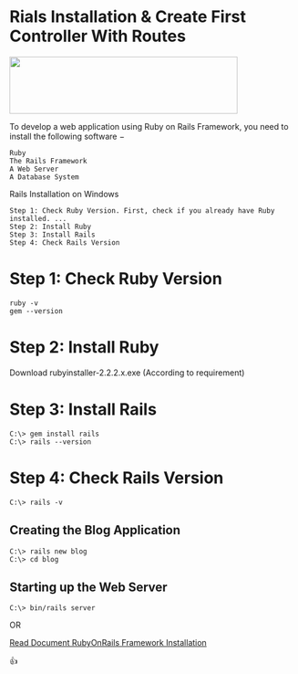 # Rials Installation & Create First Controller With Routes

<img src="https://upload.wikimedia.org/wikipedia/commons/thumb/6/62/Ruby_On_Rails_Logo.svg/1200px-Ruby_On_Rails_Logo.svg.png" width="400" height="100">

To develop a web application using Ruby on Rails Framework, you need to install the following software −

    Ruby
    The Rails Framework
    A Web Server
    A Database System

Rails Installation on Windows

    Step 1: Check Ruby Version. First, check if you already have Ruby installed. ...
    Step 2: Install Ruby
    Step 3: Install Rails
    Step 4: Check Rails Version

# Step 1: Check Ruby Version

	ruby -v
	gem --version

# Step 2: Install Ruby	

  Download rubyinstaller-2.2.2.x.exe (According to requirement)

# Step 3: Install Rails

	C:\> gem install rails
	C:\> rails --version

# Step 4: Check Rails Version

	C:\> rails -v

## Creating the Blog Application

	C:\> rails new blog
	C:\> cd blog

## Starting up the Web Server

	C:\> bin/rails server

OR

<a  target="_new" href="https://guides.rubyonrails.org/v5.0/getting_started.html">Read Document RubyOnRails Framework Installation</a>

:+1: 

